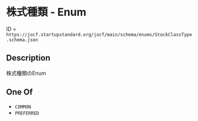 # 株式種類 - Enum

ID = `https://jocf.startupstandard.org/jocf/main/schema/enums/StockClassType.schema.json`

## Description

株式種類のEnum

## One Of

- `COMMON`
- `PREFERRED`
